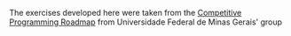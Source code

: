 The exercises developed here were taken from the [Competitive Programming Roadmap](http://wiki.maratona.dcc.ufmg.br/index.php/Roteiros) from Universidade Federal de Minas Gerais' group
